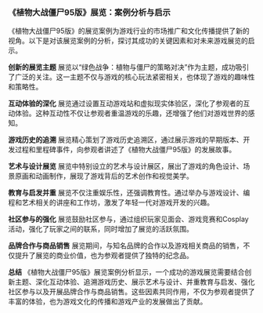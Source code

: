 ### 《植物大战僵尸95版》展览：案例分析与启示

《植物大战僵尸95版》的展览案例为游戏行业的市场推广和文化传播提供了新的视角。以下是对该展览案例的分析，探讨其成功的关键因素和对未来游戏展览的启示。

**创新的展览主题**
展览以“绿色战争：植物与僵尸的策略对决”作为主题，成功吸引了广泛的关注。这一主题不仅与游戏的核心玩法紧密相关，也体现了游戏的趣味性和策略性。

**互动体验的深化**
展览通过设置互动游戏站和虚拟现实体验区，深化了参观者的互动体验。这种互动性不仅让参观者重温游戏的乐趣，还增强了他们对游戏世界的感知。

**游戏历史的追溯**
展览精心策划了游戏历史追溯区，通过展示游戏的早期版本、开发过程和里程碑事件，向参观者讲述了《植物大战僵尸95版》的发展故事。

**艺术与设计展览**
展览中特别设立的艺术与设计展区，展出了游戏的角色设计、场景原画和动画制作，展现了游戏背后的艺术创作和视觉美学。

**教育与启发并重**
展览不仅注重娱乐性，还强调教育性。通过举办与游戏设计、编程和艺术相关的讲座和工作坊，激发了年轻一代对游戏开发的兴趣。

**社区参与的强化**
展览鼓励社区参与，通过组织玩家见面会、游戏竞赛和Cosplay活动，强化了玩家之间的联系，同时增加了展览的活跃氛围。

**品牌合作与商品销售**
展览期间，与知名品牌的合作以及游戏相关商品的销售，不仅提升了展览的商业价值，也为参观者提供了独特的纪念品。

**总结**
《植物大战僵尸95版》展览案例分析显示，一个成功的游戏展览需要结合创新主题、深化互动体验、追溯游戏历史、展示艺术与设计、并重教育与启发、强化社区参与以及开展品牌合作与商品销售。这些因素共同作用，不仅为参观者提供了丰富的体验，也为游戏文化的传播和游戏产业的发展做出了贡献。